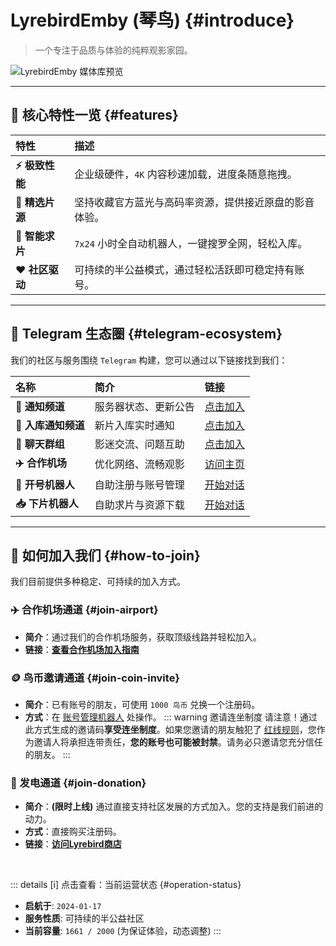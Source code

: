 # LyrebirdEmby (琴鸟) {#introduce}

> 一个专注于品质与体验的纯粹观影家园。

![LyrebirdEmby 媒体库预览](/images/medialibpreview.png)

---

## 🚀 核心特性一览 {#features}

| 特性 | 描述 |
| :--- | :--- |
| **⚡️ 极致性能** | 企业级硬件，`4K` 内容秒速加载，进度条随意拖拽。|
| **💎 精选片源** | 坚持收藏官方蓝光与高码率资源，提供接近原盘的影音体验。|
| **🤖 智能求片** | `7x24` 小时全自动机器人，一键搜罗全网，轻松入库。|
| **❤️ 社区驱动** | 可持续的半公益模式，通过轻松活跃即可稳定持有账号。|

---

## 💬 Telegram 生态圈 {#telegram-ecosystem}

我们的社区与服务围绕 `Telegram` 构建，您可以通过以下链接找到我们：

| 名称 | 简介 | 链接 |
| :--- | :--- | :--- |
| **📢 通知频道** | 服务器状态、更新公告 | [点击加入](https://t.me/lyrebirdchannel) |
| **🔔 入库通知频道** | 新片入库实时通知 | [点击加入](https://t.me/+uRtbtU9gjcgwMTFl) |
| **💬 聊天群组** | 影迷交流、问题互助 | [点击加入](https://t.me/+8X2ZFrDPq5lkYTU1) |
| **✈️ 合作机场** | 优化网络、流畅观影 | [访问主页](https://dash.lyrebird.cloud) |
| **🤖 开号机器人** | 自助注册与账号管理 | [开始对话](https://t.me/Lyrebird_bot) |
| **📥 下片机器人** | 自助求片与资源下载 | [开始对话](https://t.me/Lyrebird_download_bot) |

---

## 🤝 如何加入我们 {#how-to-join}

我们目前提供多种稳定、可持续的加入方式。

### ✈️ 合作机场通道 {#join-airport}
* **简介**：通过我们的合作机场服务，获取顶级线路并轻松加入。
* **链接**：[**查看合作机场加入指南**](/airport)

### 🪙 鸟币邀请通道 {#join-coin-invite}
* **简介**：已有账号的朋友，可使用 `1000 鸟币` 兑换一个注册码。
* **方式**：在 [账号管理机器人](https://t.me/Lyrebird_bot) 处操作。
::: warning 邀请连坐制度
请注意！通过此方式生成的邀请码**享受连坐制度**。如果您邀请的朋友触犯了 [红线规则](#red-line-rules)，您作为邀请人将承担连带责任，**您的账号也可能被封禁**。请务必只邀请您充分信任的朋友。
:::

### 💖 发电通道 {#join-donation}
* **简介**：**(限时上线)** 通过直接支持社区发展的方式加入。您的支持是我们前进的动力。
* **方式**：直接购买注册码。
* **链接**：[**访问Lyrebird商店**](https://store.lyrebirdemby.com)

<br>

::: details [i] 点击查看：当前运营状态 {#operation-status}
* **启航于**: `2024-01-17`
* **服务性质**: 可持续的半公益社区
* **当前容量**: `1661 / 2000` (为保证体验，动态调整)
:::